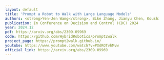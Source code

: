 ```yaml
---
layout: default
title: 'Prompt a Robot to Walk with Large Language Models'
authors: <strong>Yen-Jen Wang</strong>, Bike Zhang, Jianyu Chen, Koushil Sreenath
publication: In Conference on Decision and Control (CDC) 2024
year: 2024.12
pdf: https://arxiv.org/abs/2309.09969
code: https://github.com/HybridRobotics/prompt2walk
project_page: https://prompt2walk.github.io/
youtube: https://www.youtube.com/watch?v=PXdROTvhMvw
official_link: https://arxiv.org/abs/2309.09969
---
```


